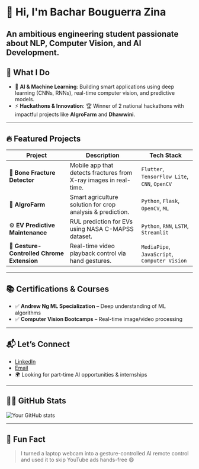 # 👋 Hi, I'm Bachar Bouguerra Zina

An ambitious engineering student passionate about **NLP, Computer Vision, and AI Development**.
---

## 🧠 What I Do

- 🧪 **AI & Machine Learning**: Building smart applications using deep learning (CNNs, RNNs), real-time computer vision, and predictive models.
- ⚡ **Hackathons & Innovation**: 🏆 Winner of 2 national hackathons with impactful projects like **AIgroFarm** and **Dhawwini**.

---

## 🔥 Featured Projects

| Project | Description | Tech Stack |
|--------|-------------|------------|
| 🦴 **Bone Fracture Detector** | Mobile app that detects fractures from X-ray images in real-time. | `Flutter`, `TensorFlow Lite`, `CNN`, `OpenCV` |
| 🌿 **AIgroFarm** | Smart agriculture solution for crop analysis & prediction. | `Python`, `Flask`, `OpenCV`, `ML` |
| ⚙️ **EV Predictive Maintenance** | RUL prediction for EVs using NASA C-MAPSS dataset. | `Python`, `RNN`, `LSTM`, `Streamlit` |
| 🧤 **Gesture-Controlled Chrome Extension** | Real-time video playback control via hand gestures. | `MediaPipe`, `JavaScript`, `Computer Vision` |

---



## 📚 Certifications & Courses

- ✅ **Andrew Ng ML Specialization** – Deep understanding of ML algorithms
- ✅ **Computer Vision Bootcamps** – Real-time image/video processing

---

## 📬 Let’s Connect

- [LinkedIn]([https://www.linkedin.com/in/your-link/](https://www.linkedin.com/in/bouguerra-bachar/))
- [Email](bachar.bouguerrazina@insat.ucar.tn)
- 🌍 Looking for part-time AI opportunities & internships

---

## 🧑‍💻 GitHub Stats

![Your GitHub stats](https://github-readme-stats.vercel.app/api?username=Bachar02&show_icons=true&theme=tokyonight)

---

## 📝 Fun Fact

> I turned a laptop webcam into a gesture-controlled AI remote control and used it to skip YouTube ads hands-free 😄

